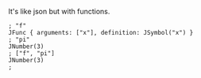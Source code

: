 It's like json but with functions.

```
; "f"
JFunc { arguments: ["x"], definition: JSymbol("x") }
; "pi"
JNumber(3)
; ["f", "pi"]
JNumber(3)
;
```